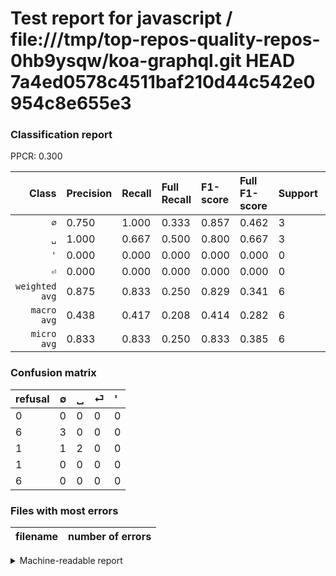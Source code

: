 # Test report for javascript / file:///tmp/top-repos-quality-repos-0hb9ysqw/koa-graphql.git HEAD 7a4ed0578c4511baf210d44c542e0954c8e655e3

### Classification report

PPCR: 0.300

| Class | Precision | Recall | Full Recall | F1-score | Full F1-score | Support | Full Support | PPCR |
|------:|:----------|:-------|:------------|:---------|:---------|:--------|:-------------|:-----|
| `∅` | 0.750| 1.000| 0.333| 0.857| 0.462| 3| 9| 0.333 |
| `␣` | 1.000| 0.667| 0.500| 0.800| 0.667| 3| 4| 0.750 |
| `'` | 0.000| 0.000| 0.000| 0.000| 0.000| 0| 6| 0.000 |
| `⏎` | 0.000| 0.000| 0.000| 0.000| 0.000| 0| 1| 0.000 |
| `weighted avg` | 0.875| 0.833| 0.250| 0.829| 0.341| 6| 20| 0.300 |
| `macro avg` | 0.438| 0.417| 0.208| 0.414| 0.282| 6| 20| 0.300 |
| `micro avg` | 0.833| 0.833| 0.250| 0.833| 0.385| 6| 20| 0.300 |

### Confusion matrix

|refusal|  ∅| ␣| ⏎| '| 
|:---|:---|:---|:---|:---|
|0 |0 |0 |0 |0 |
|6 |3 |0 |0 |0 |
|1 |1 |2 |0 |0 |
|1 |0 |0 |0 |0 |
|6 |0 |0 |0 |0 |

### Files with most errors

| filename | number of errors|
|:----:|:-----|

<details>
    <summary>Machine-readable report</summary>
```json
{
  "cl_report": {"\u0027": {"f1-score": 0.0, "precision": 0.0, "recall": 0.0, "support": 0}, "macro avg": {"f1-score": 0.41428571428571426, "precision": 0.4375, "recall": 0.41666666666666663, "support": 6}, "micro avg": {"f1-score": 0.8333333333333334, "precision": 0.8333333333333334, "recall": 0.8333333333333334, "support": 6}, "weighted avg": {"f1-score": 0.8285714285714286, "precision": 0.875, "recall": 0.8333333333333334, "support": 6}, "\u2205": {"f1-score": 0.8571428571428571, "precision": 0.75, "recall": 1.0, "support": 3}, "\u23ce": {"f1-score": 0.0, "precision": 0.0, "recall": 0.0, "support": 0}, "\u2423": {"f1-score": 0.8, "precision": 1.0, "recall": 0.6666666666666666, "support": 3}},
  "cl_report_full": {"\u0027": {"f1-score": 0.0, "precision": 0.0, "recall": 0.0, "support": 6}, "macro avg": {"f1-score": 0.28205128205128205, "precision": 0.4375, "recall": 0.20833333333333331, "support": 20}, "micro avg": {"f1-score": 0.3846153846153846, "precision": 0.8333333333333334, "recall": 0.25, "support": 20}, "weighted avg": {"f1-score": 0.34102564102564104, "precision": 0.5375, "recall": 0.25, "support": 20}, "\u2205": {"f1-score": 0.46153846153846156, "precision": 0.75, "recall": 0.3333333333333333, "support": 9}, "\u23ce": {"f1-score": 0.0, "precision": 0.0, "recall": 0.0, "support": 1}, "\u2423": {"f1-score": 0.6666666666666666, "precision": 1.0, "recall": 0.5, "support": 4}},
  "ppcr": 0.3
}
```
</details>
